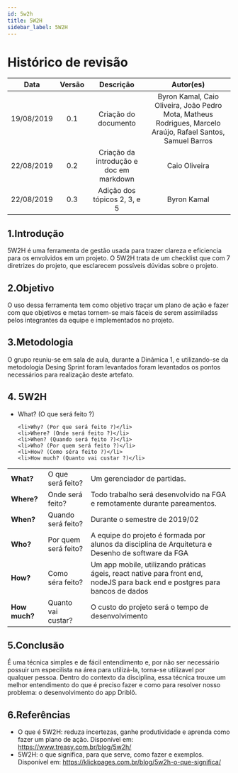 ```yaml
---
id: 5w2h
title: 5W2H
sidebar_label: 5W2H
---
```


# Histórico de revisão

|    Data    | Versão |                Descrição                |                                                  Autor(es)                                                   |
| :--------: | :----: | :-------------------------------------: | :----------------------------------------------------------------------------------------------------------: |
| 19/08/2019 |  0.1   |          Criação do documento           | Byron Kamal, Caio Oliveira, João Pedro Mota, Matheus Rodrigues, Marcelo Araújo, Rafael Santos, Samuel Barros |
| 22/08/2019 |  0.2   | Criação da introdução e doc em markdown |                                                Caio Oliveira                                                 |
| 22/08/2019 |  0.3   |      Adição dos tópicos 2, 3, e 5       |                                                 Byron Kamal                                                  |

## 1.Introdução

5W2H é uma ferramenta de gestão usada para trazer clareza e eficiencia para os envolvidos em um projeto.
O 5W2H trata de um checklist que com 7 diretrizes do projeto, que esclarecem possíveis dúvidas sobre o projeto.

## 2.Objetivo

O uso dessa ferramenta tem como objetivo traçar um plano de ação e fazer com que objetivos e metas tornem-se mais fáceis de serem assimiladss pelos integrantes da equipe e implementados no projeto.

## 3.Metodologia

O grupo reuniu-se em sala de aula, durante a Dinâmica 1, e utilizando-se da metodologia Desing Sprint foram levantados foram levantados os pontos necessários para realização deste artefato.

## 4. 5W2H

<ul>
    <li>What? (O que será feito ?)</li>
    
    <li>Why? (Por que será feito ?)</li>
    <li>Where? (Onde será feito ?)</li>
    <li>When? (Quando será feito ?)</li>
    <li>Who? (Por quem será feito ?)</li>
    <li>How? (Como séra feito ?)</li>
    <li>How much? (Quanto vai custar ?)</li>

</ul>

|               |                      |                                                                                                                             |
| ------------- | -------------------- | --------------------------------------------------------------------------------------------------------------------------- |
| **What?**     | O que será feito?    | Um gerenciador de partidas.                                                                                                 |  | Why? | Por que será feito? | Para auxiliar na organização de partidas amadoras de esporte, otimizando o tempo e reduzir confitos interpessoais. |
| **Where?**    | Onde será feito?     | Todo trabalho será desenvolvido na FGA e remotamente durante pareamentos.                                                   |
| **When?**     | Quando será feito?   | Durante o semestre de 2019/02                                                                                               |
| **Who?**      | Por quem será feito? | A equipe do projeto é formada por alunos da disciplina de Arquitetura e Desenho de software da FGA                          |
| **How?**      | Como séra feito?     | Um app mobile, utilizando práticas ágeis, react native para front end, nodeJS para back end e postgres para bancos de dados |
| **How much?** | Quanto vai custar?   | O custo do projeto será o tempo de desenvolvimento                                                                          |

## 5.Conclusão

É uma técnica simples e de fácil entendimento e, por não ser necessário possuir um especilista na área para utilizá-la, torna-se utilizavel por qualquer pessoa.
Dentro do contexto da disciplina, essa técnica trouxe um melhor entendimento do que é preciso fazer e como para resolver nosso problema: o desenvolvimento do app Driblô.

## 6.Referências

- O que é 5W2H: reduza incertezas, ganhe produtividade e aprenda como fazer um plano de ação. Disponível em: https://www.treasy.com.br/blog/5w2h/
- 5W2H: o que significa, para que serve, como fazer e exemplos. Disponível em: https://klickpages.com.br/blog/5w2h-o-que-significa/
